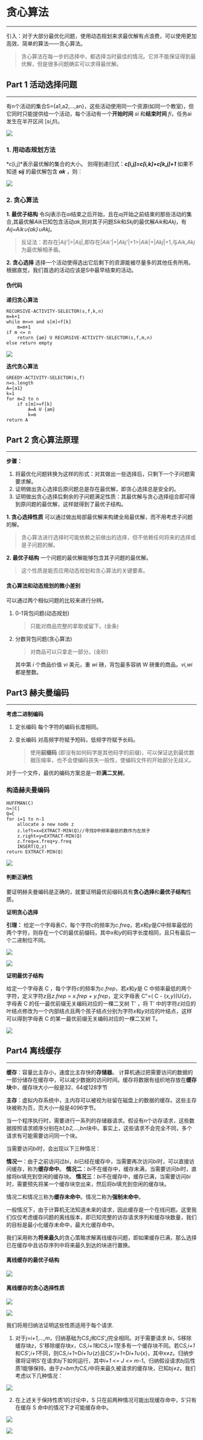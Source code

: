 # 贪心算法

***

引入：对于大部分最优化问题，使用动态规划来求最优解有点浪费，可以使用更加高效、简单的算法——贪心算法。

> 贪心算法在每一步的选择中，都选择当时最佳的情况。它并不能保证得到最优解，但是很多问题确实可以求得最优解。

## Part 1 活动选择问题

***

有n个活动的集合S={a1,a2,...,an}，这些活动使用同一个资源(如同一个教室)，但它同时只能提供给一个活动，每个活动有一个**开始时间** *si* 和**结束时间** *fi*，任务ai发生在半开区间 [*si,fi*)。

![](file:///C:/Users/22389/Desktop/%E5%AD%A6%E4%B9%A0/Turing/%E8%B4%AA%E5%BF%83%E7%AE%97%E6%B3%95/%E6%B4%BB%E5%8A%A8%E9%80%89%E6%8B%A9%E9%97%AE%E9%A2%98(1).jpg)

### 1. 用动态规划方法

*c[i,j]*表示最优解的集合的大小。
则得到递归式：***c[i,j]=c[i,k]+c[k,j]+1***
如果不知道 ***sij*** 的最优解包含 ***ak*** ，则：

![](file:///C:/Users/22389/Desktop/%E5%AD%A6%E4%B9%A0/Turing/%E8%B4%AA%E5%BF%83%E7%AE%97%E6%B3%95/%E6%B4%BB%E5%8A%A8%E9%80%89%E6%8B%A9%E9%97%AE%E9%A2%98(2).jpg)

### 2. 贪心算法

**1. 最优子结构**
   令*Sij*表示在*ai*结束之后开始，且在*aj*开始之前结束的那些活动的集合,其最优解*Aik*已知包含活动*ak*,则对其子问题*Sik*和*Skj*的最优解*Aik*和*Akj*，有*Aij=Aik∪{ak}∪Akj*。

> 反证法：若存在|*Aij'*|>|*Aij*|,即存在|*Aik'*|+|*Akj'*|+1>|*Aik*|+|*Akj*|+1,与*Aik*,*Akj*为最优解相矛盾。

**2. 贪心选择**
   选择一个活动使得选出它后剩下的资源能被尽量多的其他任务所用。根据直觉，我们首选的活动应该是S中最早结束的活动。



#### 伪代码

**递归贪心算法**

```
RECURSIVE-ACTIVITY-SELECTOR(s,f,k,n)    
m=k+1
while m<=n and s[m]<f[k]
    m=m+1
if m <= n
    return {am} U RECURSIVE-ACTIVITY-SELECTOR(s,f,m,n)
else return empty
```

![](file:///C:/Users/22389/Desktop/%E5%AD%A6%E4%B9%A0/Turing/%E8%B4%AA%E5%BF%83%E7%AE%97%E6%B3%95/%E6%B4%BB%E5%8A%A8%E9%80%89%E6%8B%A9%E9%97%AE%E9%A2%98(3).jpg)



**迭代贪心算法**

```
GREEDY-ACTIVITY-SELECTOR(s,f)
n=s.length
A={a1}
k=1
for m=2 to n
    if s[m]>=f[k]
        A=A U {am}
        k=m
return A
```

## Part 2 贪心算法原理

***

**步骤：**

1. 将最优化问题转换为这样的形式：对其做出一些选择后，只剩下一个子问题需要求解。
2. 证明做出贪心选择后原问题总是存在最优解，即贪心选择总是安全的。
3. 证明做出贪心选择后剩余的子问题满足性质：其最优解与贪心选择组合即可得到原问题的最优解，这样就得到了最优子结构。
   
   

**1. 贪心选择性质**
可以通过做出局部最优解来构建全局最优解，而不用考虑子问题的解。

> 贪心算法进行选择时可能依赖之前做出的选择，但不依赖任何将来的选择或是子问题的解。

**2. 最优子结构**
一个问题的最优解能够包含其子问题的最优解。

> 这个性质是能否应用动态规划和贪心算法的关键要素。

#### 贪心算法和动态规划的微小差别

可以通过两个相似问题的比较来进行分辨。

1. 0-1背包问题(动态规划)
   
   > 只能对商品完整的拿取或留下。(金条)

2. 分数背包问题(贪心算法)
   
   > 对商品可以只拿走一部分。(金砂)
   
   其中第 *i* 个商品价值 *vi* 美元，重 *wi* 磅，背包最多容纳 W 磅重的商品。*vi,wi* 都是整数。

## Part3 赫夫曼编码

***

**考虑二进制编码**

1. 定长编码
    每个字符的编码长度相同。

2. 变长编码
    对高频字符赋予短码，低频字符赋予长码。
   
   > 使用**前缀码** (即没有如何码字是其他码字的前缀)，可以保证达到最优数据压缩率，也不会使编码丧失一般性，使编码文件的开始部分无歧义。

对于一个文件，最优的编码方案总是一颗**满二叉树**。

### 构造赫夫曼编码

```
HUFFMAN(C)
n=|C|
Q=C
for i=1 to n-1
    allocate a new node z
    z.left=x=EXTRACT-MIN(Q)//寻找Q中频率最低的数作为左孩子
    z.right=y=EXTRACT-MIN(Q)
    z.freq=x.freq+y.freq
    INSERT(Q,z)
return EXTRACT-MIN(Q)
```

![](file:///C:/Users/22389/Desktop/%E5%AD%A6%E4%B9%A0/Turing/%E8%B4%AA%E5%BF%83%E7%AE%97%E6%B3%95/%E8%B5%AB%E5%A4%AB%E6%9B%BC%E7%BC%96%E7%A0%81(1).jpg)

#### 判断正确性

要证明赫夫曼编码是正确的，就要证明最优前缀码具有**贪心选择**和**最优子结构**性质。

**证明贪心选择**

**引理：** 给定一个字母表*C*，每个字符*c*的频率为*c.freq*，若*x*和*y*是*C*中频率最低的两个字符，则存在一个*C*的最优前缀码，其中*x*和*y*的码字长度相同，且只有最后一个二进制位不同。



![](file:///C:/Users/22389/Desktop/%E5%AD%A6%E4%B9%A0/Turing/%E8%B4%AA%E5%BF%83%E7%AE%97%E6%B3%95/%E8%B5%AB%E5%A4%AB%E6%9B%BC%E7%BC%96%E7%A0%81(3).jpg)



![](file:///C:/Users/22389/Desktop/%E5%AD%A6%E4%B9%A0/Turing/%E8%B4%AA%E5%BF%83%E7%AE%97%E6%B3%95/%E8%B5%AB%E5%A4%AB%E6%9B%BC%E7%BC%96%E7%A0%81(2).jpg)



**证明最优子结构**

给定一个字母表 C ，每个字符*c*的频率为*c.frep*，若*x*和*y*是 C 中频率最低的两个字符，定义字符*z*且*z.frep = x.frep + y.frep*，定义字母表 C"=( C - {*x,y*})U{*z*}，字母表 C 的任一最优前缀无关编码对应的一棵二叉树 T' ，将 T' 中的字符*z*对应的叶结点修改为一个内部结点且两个孩子结点分别为字符*x*和*y*对应的叶结点，这样可以得到字母表 C 的某一最优前缀无关编码对应的一棵二叉树 T。

![](file:///C:/Users/22389/Desktop/%E5%AD%A6%E4%B9%A0/Turing/%E8%B4%AA%E5%BF%83%E7%AE%97%E6%B3%95/%E8%B5%AB%E5%A4%AB%E6%9B%BC%E7%BC%96%E7%A0%81(4).jpg)



## Part4 离线缓存

***

**缓存**：容量比主存小，速度比主存快的**存储器**。
计算机通过把需要访问的数据的一部分储存在缓存中，可以减少数据的访问时间。缓存将数据有组织地存放在**缓存块**中，缓存块大小一般是32、64或128字节

**主存**：虚拟内存系统中，主内存可以被视为驻留在磁盘上的数据的缓存。这些主存块被称为页，页大小一般是4096字节。

当一个程序执行时，需要进行一系列的存储器请求。假设有*n*个访存请求，这些数据按照请求顺序分别在*b1,b2,...,bn*块中。事实上，这些请求不会完全不同，多个请求有可能需要访问同一个块。

当需要访问*bi*时，会出现以下三种情况：

**情况一**：由于之前访问过*bi*，*bi*已经在缓存中，当需要再次访问*bi*时，可以直接访问缓存，称为**缓存命中**。
**情况二**：*bi*不在缓存中，缓存未满，当需要访问*bi*时，直接将*bi*填充到空闲的缓存块。
**情况三**：*bi*不在缓存中，缓存已满，当需要访问*bi*时，需要预先将某一个缓存块空出来，然后将*bi*填充到空闲的缓存块。

情况二和情况三称为**缓存未命中**。情况二称为**强制未命中**。

一般情况下，由于计算机无法知道未来的请求，因此缓存是一个在线问题。这里我们仅仅考虑缓存问题的离线版本，即已知完整的访存请求序列和缓存块数量，我们的目标是最小化缓存未命中，最大化缓存命中。

我们采用称为**将来最久**的贪心策略求解离线缓存问题，即如果缓存已满，那么选择已在缓存中且访存序列中将来最久到达的块进行置换。

#### 离线缓存的最优子结构

![](file:///C:/Users/22389/Desktop/%E5%AD%A6%E4%B9%A0/Turing/%E8%B4%AA%E5%BF%83%E7%AE%97%E6%B3%95/%E7%A6%BB%E7%BA%BF%E7%BC%93%E5%AD%98(1).jpg)

#### 离线缓存的贪心选择性质

![](file:///C:/Users/22389/Desktop/%E5%AD%A6%E4%B9%A0/Turing/%E8%B4%AA%E5%BF%83%E7%AE%97%E6%B3%95/%E7%A6%BB%E7%BA%BF%E7%BC%93%E5%AD%98(2).jpg)

![](file:///C:/Users/22389/Desktop/%E5%AD%A6%E4%B9%A0/Turing/%E8%B4%AA%E5%BF%83%E7%AE%97%E6%B3%95/%E7%A6%BB%E7%BA%BF%E7%BC%93%E5%AD%98(3).jpg)

我们将用归纳法证明这些性质适用于每个请求.

1. 对于*j=i+1,...,m*，归纳基础为C*S,j*和C*S',j*完全相同。对于需要请求 *bi*，S移除缓存块*z*，S'移除缓存块*x*，C*S,i+1*和C*S,i+1*至多有一个缓存块不同。若C*S,i+1*和C*S',i+1*不同，则C*S,i+1*=D*i+1*∪{*z*}且C*S',i+1*=D*i+1*∪{*x*}，其中*x≠z*。归纳步骤将证明S'在请求*bj*下如何运行，其中*i+1 <= J <= m-1*。归纳假设请求*bj*后性质1能够保持。由于*z=bm*为C*S,i*中将来最久被请求的缓存块，已知*bj≠z*。我们考虑以下几种情况：

![](file:///C:/Users/22389/Desktop/%E5%AD%A6%E4%B9%A0/Turing/%E8%B4%AA%E5%BF%83%E7%AE%97%E6%B3%95/%E7%A6%BB%E7%BA%BF%E7%BC%93%E5%AD%98(4).jpg)

2. 在上述关于保持性质1的讨论中，S 只在前两种情况可能出现缓存命中，S'只有在缓存 S 命中的情况下才可能缓存命中。

![](file:///C:/Users/22389/Desktop/%E5%AD%A6%E4%B9%A0/Turing/%E8%B4%AA%E5%BF%83%E7%AE%97%E6%B3%95/%E7%A6%BB%E7%BA%BF%E7%BC%93%E5%AD%98(5).jpg)

![](file:///C:/Users/22389/Desktop/%E5%AD%A6%E4%B9%A0/Turing/%E8%B4%AA%E5%BF%83%E7%AE%97%E6%B3%95/%E7%A6%BB%E7%BA%BF%E7%BC%93%E5%AD%98(6).jpg)
